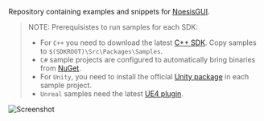 Repository containing examples and snippets for [NoesisGUI](https://www.noesisengine.com/).
> NOTE: Prerequisistes to run samples for each SDK:
> - For `C++` you need to download the latest [C++ SDK](https://www.noesisengine.com/developers/downloads.php). Copy samples to  `$(SDKROOT)\Src\Packages\Samples`.
> - `C#` sample projects are configured to automatically bring binaries from [NuGet](https://www.nuget.org/profiles/NoesisTechnologies).
> - For `Unity`, you need to install the official [Unity package](https://www.noesisengine.com/developers/downloads.php) in each sample project.
> - `Unreal` samples need the latest [UE4 plugin](https://www.noesisengine.com/developers/downloads.php).


![Screenshot](https://github.com/Noesis/Noesis.github.io/blob/master/NoesisGUI/Samples/Collage.png)
